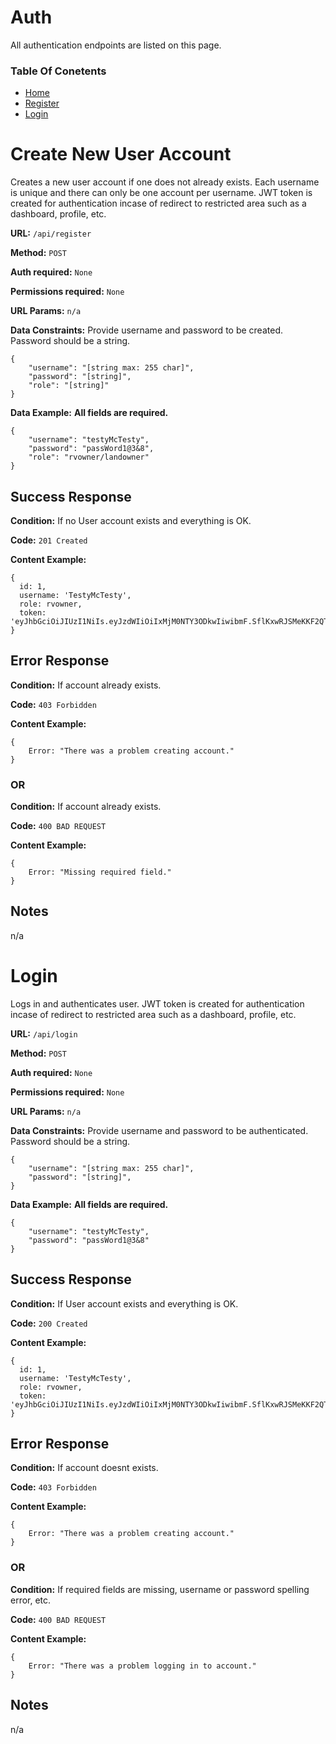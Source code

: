 # Auth

All authentication endpoints are listed on this page. 

### Table Of Conetents

* [Home](../README.md)
* [Register](#register)
* [Login](#login)

# Create New User Account

Creates a new user account if one does not already exists. Each username is unique and there can only be one account per username.
JWT token is created for authentication incase of redirect to restricted area such as a dashboard, profile, etc.

**URL:** `/api/register`

**Method:** `POST`

**Auth required:** `None`

**Permissions required:** `None`

**URL Params:**  `n/a`

**Data Constraints:** 
Provide username and password to be created. Password should be a string.  

```
{
    "username": "[string max: 255 char]",
    "password": "[string]",
    "role": "[string]"
}

```

**Data Example:** **All fields are required.**
```
{
    "username": "testyMcTesty",
    "password": "passWord1@3&8",
    "role": "rvowner/landowner"
}
```

## Success Response

**Condition:**  If no User account exists and everything is OK.

**Code:**  `201 Created`

**Content Example:**
```
{
  id: 1,
  username: 'TestyMcTesty',
  role: rvowner,
  token: 'eyJhbGciOiJIUzI1NiIs.eyJzdWIiOiIxMjM0NTY3ODkwIiwibmF.SflKxwRJSMeKKF2QT4fw'
}
```
## Error Response

**Condition:**  If account already exists.

**Code:**  `403 Forbidden`

**Content Example:**
```
{
    Error: "There was a problem creating account."
}
```

### OR

**Condition:**  If account already exists.

**Code:**  `400 BAD REQUEST`

**Content Example:**
```
{
    Error: "Missing required field."
}
```
## Notes

n/a


# Login

Logs in and authenticates user. JWT token is created for authentication incase of redirect to restricted area such as a dashboard, profile, etc. 

**URL:** `/api/login`

**Method:** `POST`

**Auth required:** `None`

**Permissions required:** `None`

**URL Params:**  `n/a`

**Data Constraints:** 
Provide username and password to be authenticated. Password should be a string.  

```
{
    "username": "[string max: 255 char]",
    "password": "[string]",
}

```

**Data Example:** **All fields are required.**

```
{
    "username": "testyMcTesty",
    "password": "passWord1@3&8"
}
```

## Success Response

**Condition:**  If User account exists and everything is OK.

**Code:**  `200 Created`

**Content Example:**

```
{
  id: 1,
  username: 'TestyMcTesty',
  role: rvowner,
  token: 'eyJhbGciOiJIUzI1NiIs.eyJzdWIiOiIxMjM0NTY3ODkwIiwibmF.SflKxwRJSMeKKF2QT4fw'
}
```

## Error Response

**Condition:**  If account doesnt exists.

**Code:**  `403 Forbidden`

**Content Example:**

```
{
    Error: "There was a problem creating account."
}
```

### OR

**Condition:**  If required fields are missing, username or password spelling error, etc.

**Code:**  `400 BAD REQUEST`

**Content Example:**

```
{
    Error: "There was a problem logging in to account."
}
```

## Notes

n/a